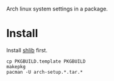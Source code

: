 Arch linux system settings in a package.

# Install

Install [shlib](https://github.com/user827/shlib) first.

```
cp PKGBUILD.template PKGBUILD
makepkg
pacman -U arch-setup.*.tar.*
```
